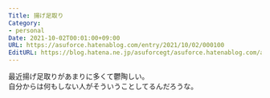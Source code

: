 ```yaml
---
Title: 揚げ足取り
Category:
- personal
Date: 2021-10-02T00:01:00+09:00
URL: https://asuforce.hatenablog.com/entry/2021/10/02/000100
EditURL: https://blog.hatena.ne.jp/asuforcegt/asuforce.hatenablog.com/atom/entry/13574176438018123652
---
```


最近揚げ足取りがあまりに多くて鬱陶しい。  
自分からは何もしない人がそういうことしてるんだろうな。

